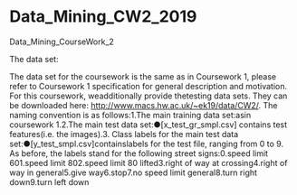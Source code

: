 # Data_Mining_CW2_2019
Data_Mining_CourseWork_2


The data set:

The data set for the coursework is the same as in Coursework 1, please refer to Coursework 1 specification for  general  description  and  motivation. For  this  coursework,  weadditionally provide thetesting  data  sets.  They  can  be  downloaded  here: http://www.macs.hw.ac.uk/~ek19/data/CW2/.  The  naming  convention  is  as follows:1.The main training data set:asin coursework 1.2.The main test data set:●[x_test_gr_smpl.csv] contains test features(i.e. the images).3.          Class labels for the main test data set:●[y_test_smpl.csv]containslabels for the test file, ranging from 0 to 9. As before, the labels stand for the following street signs:0.speed limit 601.speed limit 802.speed limit 80 lifted3.right of way at crossing4.right of way in general5.give way6.stop7.no speed limit general8.turn right down9.turn left down